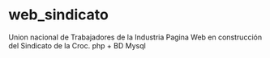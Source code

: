 # web_sindicato
Union nacional de Trabajadores de la Industria
Pagina Web en construcción del Sindicato de la Croc.
php + BD Mysql
